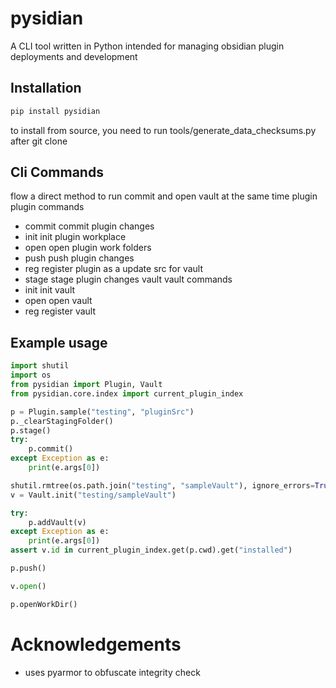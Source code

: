 # pysidian
A CLI tool written in Python intended for managing obsidian plugin deployments and development

## Installation
```bash
pip install pysidian
```

to install from source, you need to run tools/generate_data_checksums.py after git clone

## Cli Commands
flow        a direct method to run commit and open vault at the same time
plugin      plugin commands
  - commit  commit plugin changes
  - init    init plugin workplace
  - open    open plugin work folders
  - push    push plugin changes
  - reg     register plugin as a update src for vault
  - stage   stage plugin changes
vault       vault commands
  - init    init vault
  - open    open vault
  - reg     register vault

## Example usage
```py
import shutil
import os
from pysidian import Plugin, Vault
from pysidian.core.index import current_plugin_index

p = Plugin.sample("testing", "pluginSrc")
p._clearStagingFolder()
p.stage()
try:
    p.commit()
except Exception as e:
    print(e.args[0])

shutil.rmtree(os.path.join("testing", "sampleVault"), ignore_errors=True)
v = Vault.init("testing/sampleVault")

try:
    p.addVault(v)
except Exception as e:
    print(e.args[0])
assert v.id in current_plugin_index.get(p.cwd).get("installed")

p.push()

v.open()

p.openWorkDir()
```

# Acknowledgements
- uses pyarmor to obfuscate integrity check